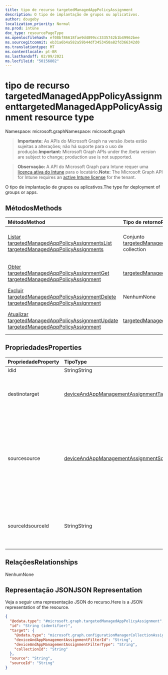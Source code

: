 ```yaml
---
title: tipo de recurso targetedManagedAppPolicyAssignment
description: O tipo de implantação de grupos ou aplicativos.
author: dougeby
localization_priority: Normal
ms.prod: intune
doc_type: resourcePageType
ms.openlocfilehash: ef08bf86618fae9d4899cc3335742b1b49962bee
ms.sourcegitcommit: eb31a6b4a582a59b44df3453450a82fd366342d0
ms.translationtype: MT
ms.contentlocale: pt-BR
ms.lasthandoff: 02/09/2021
ms.locfileid: "50156802"
---
```

# <a name="targetedmanagedapppolicyassignment-resource-type"></a><span data-ttu-id="b877c-103">tipo de recurso targetedManagedAppPolicyAssignment</span><span class="sxs-lookup"><span data-stu-id="b877c-103">targetedManagedAppPolicyAssignment resource type</span></span>

<span data-ttu-id="b877c-104">Namespace: microsoft.graph</span><span class="sxs-lookup"><span data-stu-id="b877c-104">Namespace: microsoft.graph</span></span>

> <span data-ttu-id="b877c-105">**Importante:** As APIs do Microsoft Graph na versão /beta estão sujeitas a alterações; não há suporte para o uso de produção.</span><span class="sxs-lookup"><span data-stu-id="b877c-105">**Important:** Microsoft Graph APIs under the /beta version are subject to change; production use is not supported.</span></span>

> <span data-ttu-id="b877c-106">**Observação:** A API do Microsoft Graph para Intune requer uma [licença ativa do Intune](https://go.microsoft.com/fwlink/?linkid=839381) para o locatário.</span><span class="sxs-lookup"><span data-stu-id="b877c-106">**Note:** The Microsoft Graph API for Intune requires an [active Intune license](https://go.microsoft.com/fwlink/?linkid=839381) for the tenant.</span></span>

<span data-ttu-id="b877c-107">O tipo de implantação de grupos ou aplicativos.</span><span class="sxs-lookup"><span data-stu-id="b877c-107">The type for deployment of groups or apps.</span></span>

## <a name="methods"></a><span data-ttu-id="b877c-108">Métodos</span><span class="sxs-lookup"><span data-stu-id="b877c-108">Methods</span></span>
|<span data-ttu-id="b877c-109">Método</span><span class="sxs-lookup"><span data-stu-id="b877c-109">Method</span></span>|<span data-ttu-id="b877c-110">Tipo de retorno</span><span class="sxs-lookup"><span data-stu-id="b877c-110">Return Type</span></span>|<span data-ttu-id="b877c-111">Descrição</span><span class="sxs-lookup"><span data-stu-id="b877c-111">Description</span></span>|
|:---|:---|:---|
|[<span data-ttu-id="b877c-112">Listar targetedManagedAppPolicyAssignments</span><span class="sxs-lookup"><span data-stu-id="b877c-112">List targetedManagedAppPolicyAssignments</span></span>](../api/intune-mam-targetedmanagedapppolicyassignment-list.md)|<span data-ttu-id="b877c-113">Conjunto [targetedManagedAppPolicyAssignment](../resources/intune-mam-targetedmanagedapppolicyassignment.md)</span><span class="sxs-lookup"><span data-stu-id="b877c-113">[targetedManagedAppPolicyAssignment](../resources/intune-mam-targetedmanagedapppolicyassignment.md) collection</span></span>|<span data-ttu-id="b877c-114">Listar propriedades e relações de objetos de [targetedManagedAppPolicyAssignment](../resources/intune-mam-targetedmanagedapppolicyassignment.md).</span><span class="sxs-lookup"><span data-stu-id="b877c-114">List properties and relationships of the [targetedManagedAppPolicyAssignment](../resources/intune-mam-targetedmanagedapppolicyassignment.md) objects.</span></span>|
|[<span data-ttu-id="b877c-115">Obter targetedManagedAppPolicyAssignment</span><span class="sxs-lookup"><span data-stu-id="b877c-115">Get targetedManagedAppPolicyAssignment</span></span>](../api/intune-mam-targetedmanagedapppolicyassignment-get.md)|[<span data-ttu-id="b877c-116">targetedManagedAppPolicyAssignment</span><span class="sxs-lookup"><span data-stu-id="b877c-116">targetedManagedAppPolicyAssignment</span></span>](../resources/intune-mam-targetedmanagedapppolicyassignment.md)|<span data-ttu-id="b877c-117">Ler propriedades e relações de objetos de [targetedManagedAppPolicyAssignment](../resources/intune-mam-targetedmanagedapppolicyassignment.md).</span><span class="sxs-lookup"><span data-stu-id="b877c-117">Read properties and relationships of the [targetedManagedAppPolicyAssignment](../resources/intune-mam-targetedmanagedapppolicyassignment.md) object.</span></span>|
|[<span data-ttu-id="b877c-118">Excluir targetedManagedAppPolicyAssignment</span><span class="sxs-lookup"><span data-stu-id="b877c-118">Delete targetedManagedAppPolicyAssignment</span></span>](../api/intune-mam-targetedmanagedapppolicyassignment-delete.md)|<span data-ttu-id="b877c-119">Nenhum</span><span class="sxs-lookup"><span data-stu-id="b877c-119">None</span></span>|<span data-ttu-id="b877c-120">Excluir [targetedManagedAppPolicyAssignment](../resources/intune-mam-targetedmanagedapppolicyassignment.md).</span><span class="sxs-lookup"><span data-stu-id="b877c-120">Deletes a [targetedManagedAppPolicyAssignment](../resources/intune-mam-targetedmanagedapppolicyassignment.md).</span></span>|
|[<span data-ttu-id="b877c-121">Atualizar targetedManagedAppPolicyAssignment</span><span class="sxs-lookup"><span data-stu-id="b877c-121">Update targetedManagedAppPolicyAssignment</span></span>](../api/intune-mam-targetedmanagedapppolicyassignment-update.md)|[<span data-ttu-id="b877c-122">targetedManagedAppPolicyAssignment</span><span class="sxs-lookup"><span data-stu-id="b877c-122">targetedManagedAppPolicyAssignment</span></span>](../resources/intune-mam-targetedmanagedapppolicyassignment.md)|<span data-ttu-id="b877c-123">Atualizar as propriedades de um objeto de [targetedManagedAppPolicyAssignment](../resources/intune-mam-targetedmanagedapppolicyassignment.md).</span><span class="sxs-lookup"><span data-stu-id="b877c-123">Update the properties of a [targetedManagedAppPolicyAssignment](../resources/intune-mam-targetedmanagedapppolicyassignment.md) object.</span></span>|

## <a name="properties"></a><span data-ttu-id="b877c-124">Propriedades</span><span class="sxs-lookup"><span data-stu-id="b877c-124">Properties</span></span>
|<span data-ttu-id="b877c-125">Propriedade</span><span class="sxs-lookup"><span data-stu-id="b877c-125">Property</span></span>|<span data-ttu-id="b877c-126">Tipo</span><span class="sxs-lookup"><span data-stu-id="b877c-126">Type</span></span>|<span data-ttu-id="b877c-127">Descrição</span><span class="sxs-lookup"><span data-stu-id="b877c-127">Description</span></span>|
|:---|:---|:---|
|<span data-ttu-id="b877c-128">id</span><span class="sxs-lookup"><span data-stu-id="b877c-128">id</span></span>|<span data-ttu-id="b877c-129">String</span><span class="sxs-lookup"><span data-stu-id="b877c-129">String</span></span>|<span data-ttu-id="b877c-130">Id</span><span class="sxs-lookup"><span data-stu-id="b877c-130">Id</span></span>|
|<span data-ttu-id="b877c-131">destino</span><span class="sxs-lookup"><span data-stu-id="b877c-131">target</span></span>|[<span data-ttu-id="b877c-132">deviceAndAppManagementAssignmentTarget</span><span class="sxs-lookup"><span data-stu-id="b877c-132">deviceAndAppManagementAssignmentTarget</span></span>](../resources/intune-shared-deviceandappmanagementassignmenttarget.md)|<span data-ttu-id="b877c-133">Identificador para implantação em um grupo ou aplicativo</span><span class="sxs-lookup"><span data-stu-id="b877c-133">Identifier for deployment to a group or app</span></span>|
|<span data-ttu-id="b877c-134">source</span><span class="sxs-lookup"><span data-stu-id="b877c-134">source</span></span>|[<span data-ttu-id="b877c-135">deviceAndAppManagementAssignmentSource</span><span class="sxs-lookup"><span data-stu-id="b877c-135">deviceAndAppManagementAssignmentSource</span></span>](../resources/intune-shared-deviceandappmanagementassignmentsource.md)|<span data-ttu-id="b877c-136">Tipo de recurso usado para implantação em um grupo, direta ou direta/policySet.</span><span class="sxs-lookup"><span data-stu-id="b877c-136">Type of resource used for deployment to a group, direct or parcel/policySet.</span></span> <span data-ttu-id="b877c-137">Os valores possíveis são: `direct` e `policySets`.</span><span class="sxs-lookup"><span data-stu-id="b877c-137">Possible values are: `direct`, `policySets`.</span></span>|
|<span data-ttu-id="b877c-138">sourceId</span><span class="sxs-lookup"><span data-stu-id="b877c-138">sourceId</span></span>|<span data-ttu-id="b877c-139">String</span><span class="sxs-lookup"><span data-stu-id="b877c-139">String</span></span>|<span data-ttu-id="b877c-140">Identificador de recurso usado para implantação em um grupo</span><span class="sxs-lookup"><span data-stu-id="b877c-140">Identifier for resource used for deployment to a group</span></span>|

## <a name="relationships"></a><span data-ttu-id="b877c-141">Relações</span><span class="sxs-lookup"><span data-stu-id="b877c-141">Relationships</span></span>
<span data-ttu-id="b877c-142">Nenhum</span><span class="sxs-lookup"><span data-stu-id="b877c-142">None</span></span>

## <a name="json-representation"></a><span data-ttu-id="b877c-143">Representação JSON</span><span class="sxs-lookup"><span data-stu-id="b877c-143">JSON Representation</span></span>
<span data-ttu-id="b877c-144">Veja a seguir uma representação JSON do recurso.</span><span class="sxs-lookup"><span data-stu-id="b877c-144">Here is a JSON representation of the resource.</span></span>
<!-- {
  "blockType": "resource",
  "keyProperty": "id",
  "@odata.type": "microsoft.graph.targetedManagedAppPolicyAssignment"
}
-->
``` json
{
  "@odata.type": "#microsoft.graph.targetedManagedAppPolicyAssignment",
  "id": "String (identifier)",
  "target": {
    "@odata.type": "microsoft.graph.configurationManagerCollectionAssignmentTarget",
    "deviceAndAppManagementAssignmentFilterId": "String",
    "deviceAndAppManagementAssignmentFilterType": "String",
    "collectionId": "String"
  },
  "source": "String",
  "sourceId": "String"
}
```




